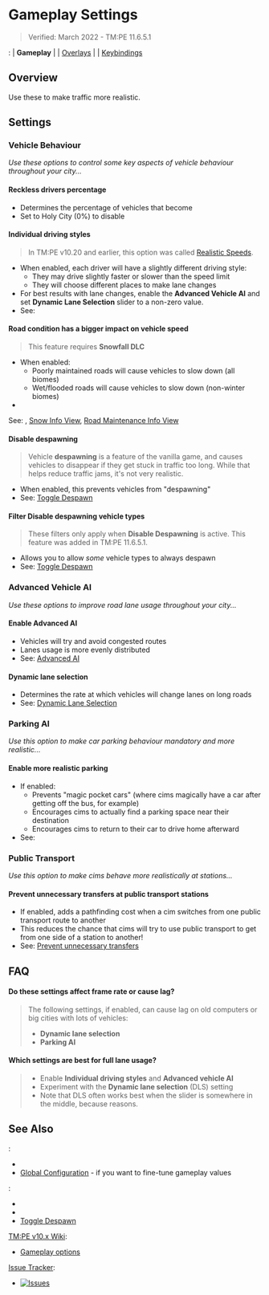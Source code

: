 # Gameplay Settings

> Verified: March 2022 - TM:PE 11.6.5.1

[](Settings.md): [](General.md) | **Gameplay**
| [](Policies.md) | [Overlays](Overlays.md) | [](Maintenance.md)
| [Keybindings](Keybinds.md)

## Overview

Use these [](Settings.md) to make traffic more realistic.

## Settings

### Vehicle Behaviour

_Use these options to control some key aspects of vehicle behaviour throughout your city..._

#### Reckless drivers percentage

* Determines the percentage of vehicles that become [](Reckless-Drivers.md)
* Set to Holy City (0%) to disable

#### Individual driving styles

> In TM:PE v10.20 and earlier, this option was called [Realistic Speeds](Realistic-Speeds.md).

* When enabled, each driver will have a slightly different driving style:
    * They may drive slightly faster or slower than the speed limit
    * They will choose different places to make lane changes
* For best results with lane changes, enable the **Advanced Vehicle AI** and set **Dynamic Lane Selection** slider to a
  non-zero value.
* See: [](Individual-Driving-Styles.md)

#### Road condition has a bigger impact on vehicle speed

> This feature requires **Snowfall DLC**

* When enabled:
    * Poorly maintained roads will cause vehicles to slow down (all biomes)
    * Wet/flooded roads will cause vehicles to slow down (non-winter biomes)
*

See: [](Road-Conditions.md), [Snow Info View](Snow-Info-View.md), [Road Maintenance Info View](Road-Maintenance-Info-View.md)

#### Disable despawning

> Vehicle **despawning** is a feature of the vanilla game, and causes vehicles to disappear if they get stuck in traffic
> too long. While that helps reduce traffic jams, it's not very realistic.

* When enabled, this prevents vehicles from "despawning"
* See: [Toggle Despawn](Toggle-Despawn.md)

#### Filter Disable despawning vehicle types

> These filters only apply when **Disable Despawning** is active. This feature was added in TM:PE 11.6.5.1.

* Allows you to allow _some_ vehicle types to always despawn
* See: [Toggle Despawn](Toggle-Despawn.md)

### Advanced Vehicle AI

_Use these options to improve road lane usage throughout your city..._

#### Enable Advanced AI

* Vehicles will try and avoid congested routes
* Lanes usage is more evenly distributed
* See: [Advanced AI](Advanced-AI.md)

#### Dynamic lane selection

* Determines the rate at which vehicles will change lanes on long roads
* See: [Dynamic Lane Selection](Dynamic-Lane-Selection.md)

### Parking AI

_Use this option to make car parking behaviour mandatory and more realistic..._

#### Enable more realistic parking

* If enabled:
    * Prevents "magic pocket cars" (where cims magically have a car after getting off the bus, for example)
    * Encourages cims to actually find a parking space near their destination
    * Encourages cims to return to their car to drive home afterward
* See: [](Parking-AI.md)

### Public Transport

_Use this option to make cims behave more realistically at stations..._

#### Prevent unnecessary transfers at public transport stations

* If enabled, adds a pathfinding cost when a cim switches from one public transport route to another
* This reduces the chance that cims will try to use public transport to get from one side of a station to another!
* See: [Prevent unnecessary transfers](Prevent-Unnecessary-Transfers.md)

## FAQ

#### Do these settings affect frame rate or cause lag?

> The following settings, if enabled, can cause lag on old computers or big cities with lots of vehicles:
> * **Dynamic lane selection**
> * **Parking AI**

#### Which settings are best for full lane usage?

> * Enable **Individual driving styles** and **Advanced vehicle AI**
> * Experiment with the **Dynamic lane selection** (DLS) setting
> * Note that DLS often works best when the slider is somewhere in the middle, because reasons.

## See Also

[](Settings.md):

* [](Policies.md)
* [Global Configuration](Global-Configuration.md) - if you want to fine-tune gameplay values

[](Toolbar.md):

* [](Parking-Restrictions.md)
* [](Speed-Limits.md)
* [Toggle Despawn](Toggle-Despawn.md)

[TM:PE v10.x Wiki](https://tmpe.viathinksoft.com/wiki):

* [Gameplay options](https://tmpe.viathinksoft.com/wiki/index.php?title=Options#Gameplay)

[Issue Tracker](https://github.com/krzychu124/Cities-Skylines-Traffic-Manager-President-Edition/issues):

* <a href="https://github.com/CitiesSkylinesMods/TMPE/labels/SETTINGS"><img alt="Issues" src="https://img.shields.io/github/issues/CitiesSkylinesMods/TMPE/SETTINGS?label=SETTINGS&logo=github" /></a>